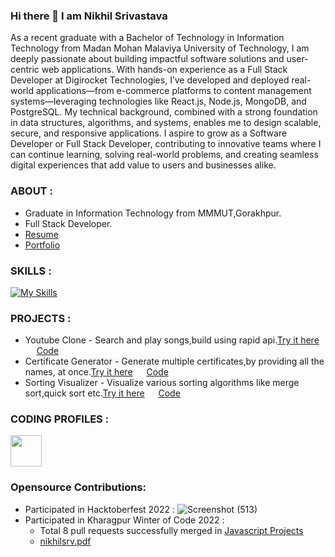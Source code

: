 ### Hi there 👋 I am Nikhil Srivastava

As a recent graduate with a Bachelor of Technology in Information Technology from Madan Mohan Malaviya University of Technology, I am deeply passionate about building impactful software solutions and user-centric web applications. With hands-on experience as a Full Stack Developer at Digirocket Technologies, I’ve developed and deployed real-world applications—from e-commerce platforms to content management systems—leveraging technologies like React.js, Node.js, MongoDB, and PostgreSQL. My technical background, combined with a strong foundation in data structures, algorithms, and systems, enables me to design scalable, secure, and responsive applications. I aspire to grow as a Software Developer or Full Stack Developer, contributing to innovative teams where I can continue learning, solving real-world problems, and creating seamless digital experiences that add value to users and businesses alike.

### ABOUT :
* Graduate in Information Technology from MMMUT,Gorakhpur.
* Full Stack Developer.
* [Resume](https://drive.google.com/file/d/1wxV1xY3viX4MauqccPt93grr-iDtOqlb/view)
* [Portfolio](https://www.nikhilsrv.page/)

### SKILLS :
[![My Skills](https://skillicons.dev/icons?i=c,cpp,python,java,html,css,tailwindcss,javascript,react,nodejs,express,mongodb,mysql,postgresql&theme=light)](https://skillicons.dev)

### PROJECTS :
* Youtube Clone - Search and play songs,build using rapid api.[Try it here](https://transcendent-crostata-c31ecd.netlify.app/) &emsp; [Code](https://github.com/nikhilsrv/YouTube-Clone)
* Certificate Generator - Generate multiple certificates,by providing all the names, at once.[Try it here](https://certificate-generator-c1wk.onrender.com/) &emsp;  [Code](https://github.com/nikhilsrv/Certificate-Generator)
* Sorting Visualizer - Visualize various sorting algorithms like merge sort,quick sort etc.[Try it here](https://nikhilsrv.github.io/sorting-visulaizer/) &emsp;  [Code](https://github.com/nikhilsrv/sorting-visualizer)

### CODING PROFILES :
<a href="https://leetcode.com/nikhilsrv2017/"><img src="https://user-images.githubusercontent.com/63964149/152531278-5e01909d-0c2e-412a-8acc-4a06863c244d.png" width="50"></img></a> 
### Opensource Contributions:
* Participated in Hacktoberfest 2022 :
![Screenshot (513)](https://user-images.githubusercontent.com/108658668/210163610-41369558-9b67-4dad-89a7-5d9c4d0303e8.png)
* Participated in Kharagpur Winter of Code 2022 :
  * Total 8 pull requests successfully merged in [Javascript Projects](https://github.com/Shweta2024/JavaScript-Projects)
  * [nikhilsrv.pdf](https://github.com/nikhilsrv/nikhilsrv/files/14551813/nikhilsrv.pdf)

